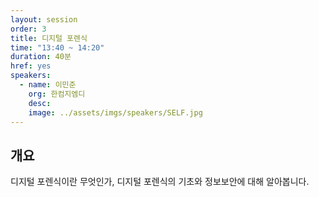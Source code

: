 ```yaml
---
layout: session
order: 3
title: 디지털 포렌식
time: "13:40 ~ 14:20"
duration: 40분
href: yes
speakers:
  - name: 이민준
    org: 한컴지엠디
    desc:
    image: ../assets/imgs/speakers/SELF.jpg
---
```

## 개요
디지털 포렌식이란 무엇인가, 디지털 포렌식의 기초와 정보보안에 대해 알아봅니다.

<!--
## 발표자료
<a class="btn btn-primary" href="https://www.slideshare.net/UbuntuKorea/malware-dataset-ubuntu" role="button"><i class="fas fa-paperclip"></i> 발표자료</a>
-->
